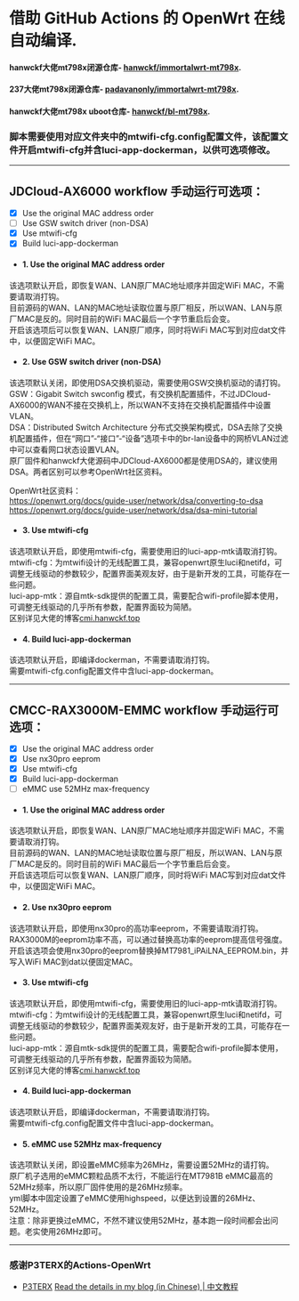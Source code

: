 # 借助 GitHub Actions 的 OpenWrt 在线自动编译.

#### hanwckf大佬mt798x闭源仓库- [hanwckf/immortalwrt-mt798x](https://github.com/hanwckf/immortalwrt-mt798x).

#### 237大佬mt798x闭源仓库- [padavanonly/immortalwrt-mt798x](https://github.com/padavanonly/immortalwrt-mt798x).

#### hanwckf大佬mt798x uboot仓库- [hanwckf/bl-mt798x](https://github.com/hanwckf/bl-mt798x).


### 脚本需要使用对应文件夹中的mtwifi-cfg.config配置文件，该配置文件开启mtwifi-cfg并含luci-app-dockerman，以供可选项修改。
---
## JDCloud-AX6000 workflow 手动运行可选项：
- [x] Use the original MAC address order
- [ ] Use GSW switch driver (non-DSA)
- [x] Use mtwifi-cfg
- [x] Build luci-app-dockerman

- #### 1. Use the original MAC address order
该选项默认开启，即恢复WAN、LAN原厂MAC地址顺序并固定WiFi MAC，不需要请取消打钩。  
目前源码的WAN、LAN的MAC地址读取位置与原厂相反，所以WAN、LAN与原厂MAC是反的。同时目前的WiFi MAC最后一个字节重启后会变。  
开启该选项后可以恢复WAN、LAN原厂顺序，同时将WiFi MAC写到对应dat文件中，以便固定WiFi MAC。

- #### 2. Use GSW switch driver (non-DSA)
该选项默认关闭，即使用DSA交换机驱动，需要使用GSW交换机驱动的请打钩。  
GSW：Gigabit Switch swconfig 模式，有交换机配置插件，不过JDCloud-AX6000的WAN不接在交换机上，所以WAN不支持在交换机配置插件中设置VLAN。  
DSA：Distributed Switch Architecture 分布式交换架构模式，DSA去除了交换机配置插件，但在“网口”-“接口”-“设备”选项卡中的br-lan设备中的网桥VLAN过滤中可以查看网口状态设置VLAN。  
原厂固件和hanwckf大佬源码中JDCloud-AX6000都是使用DSA的，建议使用DSA。两者区别可以参考OpenWrt社区资料。  

OpenWrt社区资料：  
https://openwrt.org/docs/guide-user/network/dsa/converting-to-dsa  
https://openwrt.org/docs/guide-user/network/dsa/dsa-mini-tutorial  

- #### 3. Use mtwifi-cfg
该选项默认开启，即使用mtwifi-cfg，需要使用旧的luci-app-mtk请取消打钩。  
mtwifi-cfg：为mtwifi设计的无线配置工具，兼容openwrt原生luci和netifd，可调整无线驱动的参数较少，配置界面美观友好，由于是新开发的工具，可能存在一些问题。  
luci-app-mtk：源自mtk-sdk提供的配置工具，需要配合wifi-profile脚本使用，可调整无线驱动的几乎所有参数，配置界面较为简陋。  
区别详见大佬的博客[cmi.hanwckf.top](https://cmi.hanwckf.top/p/immortalwrt-mt798x/#mtwifi%E6%97%A0%E7%BA%BF%E9%85%8D%E7%BD%AE%E5%B7%A5%E5%85%B7%E8%AF%B4%E6%98%8E)

- #### 4. Build luci-app-dockerman
该选项默认开启，即编译dockerman，不需要请取消打钩。  
需要mtwifi-cfg.config配置文件中含luci-app-dockerman。

---
## CMCC-RAX3000M-EMMC workflow 手动运行可选项：
- [x] Use the original MAC address order
- [x] Use nx30pro eeprom
- [x] Use mtwifi-cfg
- [x] Build luci-app-dockerman
- [ ] eMMC use 52MHz max-frequency

- #### 1. Use the original MAC address order
该选项默认开启，即恢复WAN、LAN原厂MAC地址顺序并固定WiFi MAC，不需要请取消打钩。  
目前源码的WAN、LAN的MAC地址读取位置与原厂相反，所以WAN、LAN与原厂MAC是反的。同时目前的WiFi MAC最后一个字节重启后会变。  
开启该选项后可以恢复WAN、LAN原厂顺序，同时将WiFi MAC写到对应dat文件中，以便固定WiFi MAC。

- #### 2. Use nx30pro eeprom
该选项默认开启，即使用nx30pro的高功率eeprom，不需要请取消打钩。  
RAX3000M的eeprom功率不高，可以通过替换高功率的eeprom提高信号强度。  
开启该选项会使用nx30pro的eeprom替换掉MT7981_iPAiLNA_EEPROM.bin，并写入WiFi MAC到dat以便固定MAC。

- #### 3. Use mtwifi-cfg
该选项默认开启，即使用mtwifi-cfg，需要使用旧的luci-app-mtk请取消打钩。  
mtwifi-cfg：为mtwifi设计的无线配置工具，兼容openwrt原生luci和netifd，可调整无线驱动的参数较少，配置界面美观友好，由于是新开发的工具，可能存在一些问题。  
luci-app-mtk：源自mtk-sdk提供的配置工具，需要配合wifi-profile脚本使用，可调整无线驱动的几乎所有参数，配置界面较为简陋。  
区别详见大佬的博客[cmi.hanwckf.top](https://cmi.hanwckf.top/p/immortalwrt-mt798x/#mtwifi%E6%97%A0%E7%BA%BF%E9%85%8D%E7%BD%AE%E5%B7%A5%E5%85%B7%E8%AF%B4%E6%98%8E)

- #### 4. Build luci-app-dockerman
该选项默认开启，即编译dockerman，不需要请取消打钩。  
需要mtwifi-cfg.config配置文件中含luci-app-dockerman。


- #### 5. eMMC use 52MHz max-frequency
该选项默认关闭，即设置eMMC频率为26MHz，需要设置52MHz的请打钩。  
原厂机子选用的eMMC颗粒品质不太行，不能运行在MT7981B eMMC最高的52MHz频率，所以原厂固件使用的是26MHz频率。  
yml脚本中固定设置了eMMC使用highspeed，以便达到设置的26MHz、52MHz。  
注意：除非更换过eMMC，不然不建议使用52MHz，基本跑一段时间都会出问题。老实使用26MHz即可。

---
### 感谢P3TERX的Actions-OpenWrt
- [P3TERX](https://github.com/P3TERX/Actions-OpenWrt)
[Read the details in my blog (in Chinese) | 中文教程](https://p3terx.com/archives/build-openwrt-with-github-actions.html)
